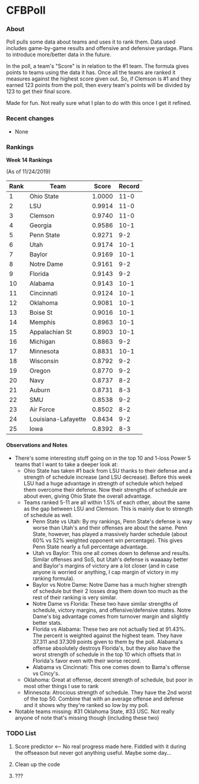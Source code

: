 # CFBPoll

### About

Poll pulls some data about teams and uses it to rank them.  Data used includes game-by-game results and offensive and defensive yardage.  Plans to introduce more/better data in the future.

In the poll, a team's "Score" is in relation to the #1 team.  The formula gives points to teams using the data it has.  Once all the teams are ranked it measures against the highest score given out.  So, if Clemson is #1 and they earned 123 points from the poll, then every team's points will be divided by 123 to get their final score.

Made for fun.  Not really sure what I plan to do with this once I get it refined.

### Recent changes

* None

### Rankings

**Week 14 Rankings**

(As of 11/24/2019)

Rank| Team | Score | Record
---|---|---|---
1 | Ohio State | 1.0000 | 11-0
2 | LSU | 0.9914 | 11-0
3 | Clemson | 0.9740 | 11-0
4 | Georgia | 0.9586 | 10-1
5 | Penn State | 0.9271 | 9-2
6 | Utah | 0.9174 | 10-1
7 | Baylor | 0.9169 | 10-1
8 | Notre Dame | 0.9161 | 9-2
9 | Florida | 0.9143 | 9-2
10 | Alabama | 0.9143 | 10-1
11 | Cincinnati | 0.9124 | 10-1
12 | Oklahoma | 0.9081 | 10-1
13 | Boise St | 0.9016 | 10-1
14 | Memphis | 0.8963 | 10-1
15 | Appalachian St | 0.8903 | 10-1
16 | Michigan | 0.8863 | 9-2
17 | Minnesota | 0.8831 | 10-1
18 | Wisconsin | 0.8792 | 9-2
19 | Oregon | 0.8770 | 9-2
20 | Navy | 0.8737 | 8-2
21 | Auburn | 0.8731 | 8-3
22 | SMU | 0.8538 | 9-2
23 | Air Force | 0.8502 | 8-2
24 | Louisiana-Lafayette | 0.8434 | 9-2
25 | Iowa | 0.8392 | 8-3

#### Observations and Notes

* There's some interesting stuff going on in the top 10 and 1-loss Power 5 teams that I want to take a deeper look at:
    * Ohio State has taken #1 back from LSU thanks to their defense and a strength of schedule increase (and LSU decrease).  Before this week LSU had a huge advantage in strength of schedule which helped them overcome their defense.  Now their strengths of schedule are about even, giving Ohio State the overall advantage.
    * Teams ranked 5-11 are all within 1.5% of each other, about the same as the gap between LSU and Clemson.  This is mainly due to strength of schedule as well.
	    * Penn State vs Utah: By my rankings, Penn State's defense is way worse than Utah's and their offenses are about the same.  Penn State, however, has played a massively harder schedule (about 60% vs 52% weighted opponent win percentage).  This gives Penn State nearly a full percentage advantage.
		* Utah vs Baylor: This one all comes down to defense and results.  Similar offenses and SoS, but Utah's defense is waaaaay better and Baylor's margins of victory are a lot closer (and in case anyone is worried or anything, I cap margin of victory in my ranking formula).
		* Baylor vs Notre Dame: Notre Dame has a much higher strength of schedule but their 2 losses drag them down too much as the rest of their ranking is very similar.
		* Notre Dame vs Florida: These two have similar strengths of schedule, victory margins, and offensive/defensive states.  Notre Dame's big advantage comes from turnover margin and slightly better stats.
		* Florida vs Alabama: These two are not actually tied at 91.43%.  The percent is weighted against the highest team.  They have 37.311 and 37.309 points given to them by the poll.  Alabama's offense absolutely destroys Florida's, but they also have the worst strength of schedule in the top 10 which offsets that in Florida's favor even with their worse record.
		* Alabama vs Cincinnati: This one comes down to Bama's offense vs Cincy's.
	* Oklahoma: Great at offense, decent strength of schedule, but poor in most other things I use to rank
	* Minnesota: Atrocious strength of schedule.  They have the 2nd worst of the top 50.  Combine that with an average offense and defense and it shows why they're ranked so low by my poll.
* Notable teams missing: #31 Oklahoma State, #33 USC.  Not really anyone of note that's missing though (including these two)

### TODO List

1. Score predictor <-- No real progress made here.  Fiddled with it during the offseason but never got anything useful.  Maybe some day...

2. Clean up the code

3. ???







